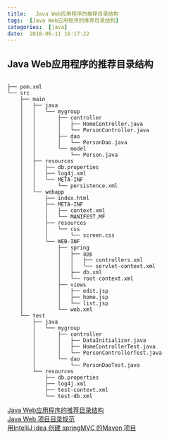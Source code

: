 ```yaml
---
title:   Java Web应用程序的推荐目录结构
tags:  [Java Web应用程序的推荐目录结构]
categories:  [java]
date:  2018-06-11 16:17:22
---
```


## Java Web应用程序的推荐目录结构
```

├── pom.xml
└── src
    ├── main
    │   ├── java
    │   │   └── mygroup
    │   │       ├── controller
    │   │       │   ├── HomeController.java
    │   │       │   └── PersonController.java
    │   │       ├── dao
    │   │       │   └── PersonDao.java
    │   │       └── model
    │   │           └── Person.java
    │   ├── resources
    │   │   ├── db.properties
    │   │   ├── log4j.xml
    │   │   └── META-INF
    │   │       └── persistence.xml
    │   └── webapp
    │       ├── index.html
    │       ├── META-INF
    │       │   ├── context.xml
    │       │   └── MANIFEST.MF
    │       ├── resources
    │       │   └── css
    │       │       └── screen.css
    │       └── WEB-INF
    │           ├── spring
    │           │   ├── app
    │           │   │   ├── controllers.xml
    │           │   │   └── servlet-context.xml
    │           │   ├── db.xml
    │           │   └── root-context.xml
    │           ├── views
    │           │   ├── edit.jsp
    │           │   ├── home.jsp
    │           │   └── list.jsp
    │           └── web.xml
    └── test
        ├── java
        │   └── mygroup
        │       ├── controller
        │       │   ├── DataInitializer.java
        │       │   ├── HomeControllerTest.java
        │       │   └── PersonControllerTest.java
        │       └── dao
        │           └── PersonDaoTest.java
        └── resources
            ├── db.properties
            ├── log4j.xml
            ├── test-context.xml
            └── test-db.xml
```


[Java Web应用程序的推荐目录结构](https://www.cnblogs.com/yudy/archive/2012/06/26/2563638.html)  
[Java Web 项目目录规范](https://www.cnblogs.com/scown/p/5561677.html)  
[用IntelliJ idea 创建 springMVC 的Maven 项目](https://blog.csdn.net/qq_28018283/article/details/79398661)
